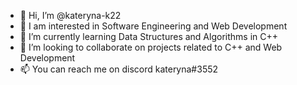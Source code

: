 - 👋 Hi, I’m @kateryna-k22
- 👀 I am interested in Software Engineering and Web Development 
- 🌱 I’m currently learning Data Structures and Algorithms in C++
- 💞️ I’m looking to collaborate on projects related to C++ and Web Development
- 📫 You can reach me on discord kateryna#3552

<!---
kateryna-k22/kateryna-k22 is a ✨ special ✨ repository because its `README.md` (this file) appears on your GitHub profile.
You can click the Preview link to take a look at your changes.
--->
